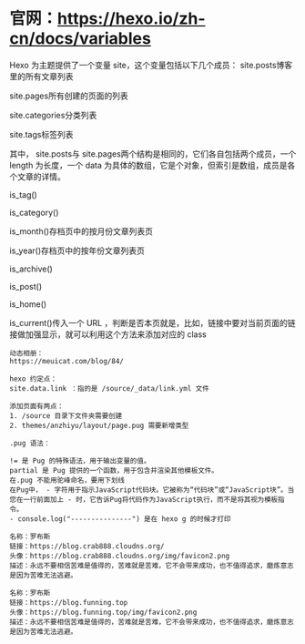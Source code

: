 # 官网：https://hexo.io/zh-cn/docs/variables

Hexo 为主题提供了一个变量 site，这个变量包括以下几个成员： site.posts博客里的所有文章列表

site.pages所有创建的页面的列表

site.categories分类列表

site.tags标签列表

其中， site.posts与 site.pages两个结构是相同的，它们各自包括两个成员，一个 length 为长度，一个 data
为具体的数组，它是个对象，但索引是数组，成员是各个文章的详情。

is_tag()

is_category()

is_month()存档页中的按月份文章列表页

is_year()存档页中的按年份文章列表页

is_archive()

is_post()

is_home()

is_current()传入一个 URL ，判断是否本页就是，比如，链接中要对当前页面的链接做加强显示，就可以利用这个方法来添加对应的 class

```text
动态相册：
https://meuicat.com/blog/84/
```

```text
hexo 约定点：
site.data.link ：指的是 /source/_data/link.yml 文件

添加页面有两点：
1. /source 目录下文件夹需要创建
2. themes/anzhiyu/layout/page.pug 需要新增类型
```

```text 
.pug 语法：

!= 是 Pug 的特殊语法，用于输出变量的值。
partial 是 Pug 提供的一个函数，用于包含并渲染其他模板文件。
在.pug 不能用驼峰命名，要用下划线
在Pug中， - 字符用于指示JavaScript代码块。它被称为“代码块”或“JavaScript块”。当您在一行前面加上 - 时，它告诉Pug将代码作为JavaScript执行，而不是将其视为模板指令。
- console.log("---------------") 是在 hexo g 的时候才打印

```

```shell
名称：罗布斯
链接：https://blog.crab888.cloudns.org/
头像：https://blog.crab888.cloudns.org/img/favicon2.png
描述：永远不要相信苦难是值得的，苦难就是苦难，它不会带来成功，也不值得追求，磨炼意志是因为苦难无法逃避。

名称：罗布斯
链接：https://blog.funning.top
头像：https://blog.funning.top/img/favicon2.png
描述：永远不要相信苦难是值得的，苦难就是苦难，它不会带来成功，也不值得追求，磨炼意志是因为苦难无法逃避。
```